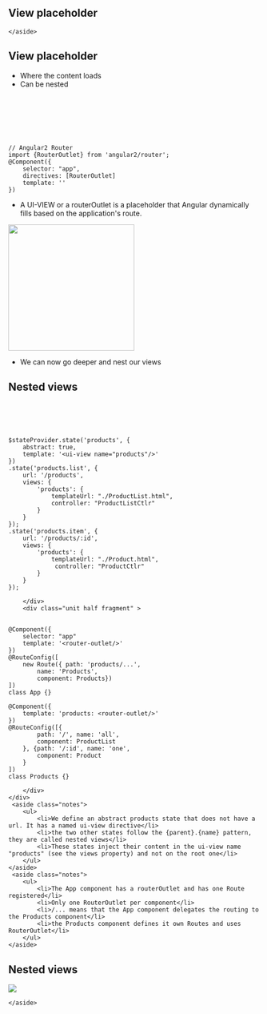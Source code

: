 <section>
    <h1>View placeholder</h1>
    <aside class="notes">
        
    </aside>
</section>


<section>
    <h2>View placeholder</h2>
    <ul>
        <li>Where the content loads</li>
        <li>Can be nested</li>
    </ul>
    <div class="grid">
        <div class="unit half fragment">
<pre><code class="html" data-trim>
<!-- AngularJS 1.x with UI-Router -->
<ui-view>
<!-- Current state content will load here! -->
</ui-view>
</code></pre>
        </div>
        <div class="unit half fragment" >
<pre><code class="typescript" data-trim>
// Angular2 Router
import {RouterOutlet} from 'angular2/router';
@Component({
    selector: "app",
    directives: [RouterOutlet]
    template: '<router-outlet></router-outlet>'
})
</code></pre>
        </div>
    </div>
     <aside class="notes">
        <ul>
            <li>A UI-VIEW or a routerOutlet is a placeholder that Angular dynamically fills based on the application's route.</li>
        </ul>
    </aside>
</section>

<section>
    <img src="../../img/meme/go-deeper.jpg" style="width: 18em;"/>
     <aside class="notes">
        <ul>
            <li>We can now go deeper and nest our views</li>
        </ul>
    </aside>
</section>

<section>
    <h2>Nested views</h2>
    <div class="grid">
        <div class="unit half fragment">
<pre><code class="html" data-trim>
<!-- AngularJS 1.x with UI-Router -->
<ui-view></ui-view>
</code></pre>

<pre><code class="js" data-trim>
$stateProvider.state('products', {
    abstract: true,
    template: '&lt;ui-view name="products"/&gt;'
})
.state('products.list', {
    url: '/products',
    views: {
        'products': {
            templateUrl: "./ProductList.html",
            controller: "ProductListCtlr"
        }
    }
});
.state('products.item', {
    url: '/products/:id',
    views: {
        'products': {
            templateUrl: "./Product.html",
             controller: "ProductCtlr"
        }
    }
});
</code></pre>
        </div>
        <div class="unit half fragment" >
<pre><code class="typescript" data-trim>
@Component({
    selector: "app"
    template: '&lt;router-outlet/&gt;'
})
@RouteConfig([
    new Route({ path: 'products/...',
        name: 'Products',
        component: Products})
])
class App {}

@Component({
    template: 'products: &lt;router-outlet/&gt;'
})
@RouteConfig([{
        path: '/', name: 'all',
        component: ProductList
    }, {path: '/:id', name: 'one',
        component: Product
    }
])
class Products {}
</code></pre>
        </div>
    </div>
     <aside class="notes">
        <ul>
            <li>We define an abstract products state that does not have a url. It has a named ui-view directive</li>
            <li>the two other states follow the {parent}.{name} pattern, they are called nested views</li>
            <li>These states inject their content in the ui-view name "products" (see the views property) and not on the root one</li>
        </ul>
    </aside>
     <aside class="notes">
        <ul>
            <li>The App component has a routerOutlet and has one Route registered</li>
            <li>Only one RouterOutlet per component</li>
            <li>/... means that the App component delegates the routing to the Products component</li>
            <li>the Products component defines it own Routes and uses RouterOutlet</li>
        </ul>
    </aside>
</section>

<section>
    <h2>Nested views</h2>
    <img src="./img/nested-views.jpg" />
    <aside class="notes">
        
    </aside>
</section>
